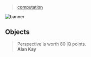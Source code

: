 > [computation](../)

![banner](/models/photos/banner.png)

## Objects

> Perspective is worth 80 IQ points.  
> **Alan Kay**


